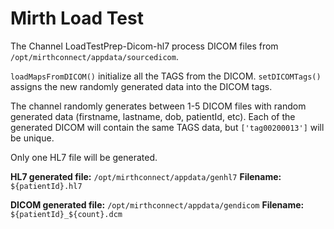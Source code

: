 # Mirth Load Test

The Channel LoadTestPrep-Dicom-hl7 process DICOM files from `/opt/mirthconnect/appdata/sourcedicom`.

`loadMapsFromDICOM()` initialize all the TAGS from the DICOM.
`setDICOMTags()` assigns the new randomly generated data into the DICOM tags.

The channel randomly generates between 1-5 DICOM files with random generated data (firstname, lastname, dob, patientId, etc).
Each of the generated DICOM will contain the same TAGS data, but `['tag00200013']` will be unique.

Only one HL7 file will be generated.

**HL7 generated file:** `/opt/mirthconnect/appdata/genhl7`
**Filename:** `${patientId}.hl7`

**DICOM generated file:** `/opt/mirthconnect/appdata/gendicom`
**Filename:** `${patientId}_${count}.dcm`
